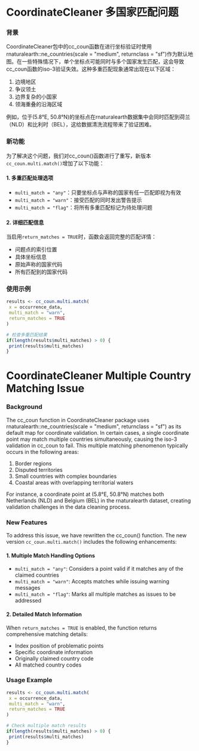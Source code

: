 # CoordinateCleaner 多国家匹配问题

### 背景

CoordinateCleaner包中的cc_coun函数在进行坐标验证时使用rnaturalearth::ne_countries(scale = "medium", returnclass = "sf")作为默认地图。在一些特殊情况下，单个坐标点可能同时与多个国家发生匹配，这会导致cc_coun函数的iso-3验证失效。这种多重匹配现象通常出现在以下区域：

1. 边境地区
2. 争议领土
3. 边界复杂的小国家
4. 领海重叠的沿海区域

例如，位于(5.8°E, 50.8°N)的坐标点在rnaturalearth数据集中会同时匹配到荷兰（NLD）和比利时（BEL），这给数据清洗流程带来了验证困难。

### 新功能

为了解决这个问题，我们对cc_coun()函数进行了重写，新版本`cc_coun.multi.match()`增加了以下功能：

#### 1. 多重匹配处理选项

- `multi_match = "any"`：只要坐标点与声称的国家有任一匹配即视为有效
- `multi_match = "warn"`：接受匹配的同时发出警告提示
- `multi_match = "flag"`：将所有多重匹配标记为待处理问题

#### 2. 详细匹配信息

当启用`return_matches = TRUE`时，函数会返回完整的匹配详情：

- 问题点的索引位置
- 具体坐标信息
- 原始声称的国家代码
- 所有匹配到的国家代码

### 使用示例

```r
results <- cc_coun.multi.match(
 x = occurrence_data,
 multi_match = "warn",
 return_matches = TRUE
)

# 检查多重匹配结果
if(length(results$multi_matches) > 0) {
 print(results$multi_matches)
}
```

# CoordinateCleaner Multiple Country Matching Issue

### Background

The cc_coun function in CoordinateCleaner package uses rnaturalearth::ne_countries(scale = "medium", returnclass = "sf") as its default map for coordinate validation. In certain cases, a single coordinate point may match multiple countries simultaneously, causing the iso-3 validation in cc_coun to fail. This multiple matching phenomenon typically occurs in the following areas:

1. Border regions
2. Disputed territories
3. Small countries with complex boundaries
4. Coastal areas with overlapping territorial waters

For instance, a coordinate point at (5.8°E, 50.8°N) matches both Netherlands (NLD) and Belgium (BEL) in the rnaturalearth dataset, creating validation challenges in the data cleaning process.

### New Features

To address this issue, we have rewritten the cc_coun() function. The new version `cc_coun.multi.match()` includes the following enhancements:

#### 1. Multiple Match Handling Options

- `multi_match = "any"`: Considers a point valid if it matches any of the claimed countries
- `multi_match = "warn"`: Accepts matches while issuing warning messages
- `multi_match = "flag"`: Marks all multiple matches as issues to be addressed

#### 2. Detailed Match Information

When `return_matches = TRUE` is enabled, the function returns comprehensive matching details:

- Index position of problematic points
- Specific coordinate information
- Originally claimed country code
- All matched country codes

### Usage Example

```r
results <- cc_coun.multi.match(
 x = occurrence_data,
 multi_match = "warn",
 return_matches = TRUE
)

# Check multiple match results
if(length(results$multi_matches) > 0) {
 print(results$multi_matches)
}
```
